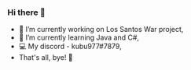 ### Hi there 👋

- 🔫 I’m currently working on Los Santos War project,
- 🌱 I’m currently learning Java and C#,
- 💻 My discord - kubu977#7879,
- That's all, bye! 👋
